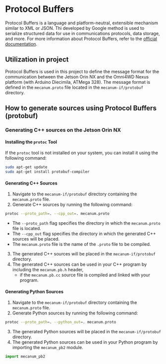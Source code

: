 # Protocol Buffers
Protocol Buffers is a language and platform-neutral, extensible mechanism similar to XML or JSON. Thi developed by Google method is used to serialize structured data for use in communications protocols, data storage, and more. For more information about Protocol Buffers, refer to the [official documentation](https://developers.google.com/protocol-buffers).

## Utilization in project
Protocol Buffers is used in this project to define the message format for the communication between the Jetson Orin NX and the Omni4WD Nexus platform (with Arduino Diecimila, ATMega 328). The message format is defined in the `mecanum.proto` file located in the `mecanum-if/protobuf` directory.

## How to generate sources using Protocol Buffers (protobuf)

### Generating C++ sources on the Jetson Orin NX

#### Installing the `protoc` Tool
If the `protoc` tool is not installed on your system, you can install it using the following command:
```bash
sudo apt-get update
sudo apt-get install protobuf-compiler
```

#### Generating C++ Sources
1. Navigate to the `mecanum-if/protobuf` directory containing the `mecanum.proto` file.
2. Generate C++ sources by running the following command:
```bash
protoc --proto_path=. --cpp_out=. mecanum.proto
```
- The `--proto_path` flag specifies the directory in which the `mecanum.proto` file is located.
- The `--cpp_out` flag specifies the directory in which the generated C++ sources will be placed.
- The `mecanum.proto` file is the name of the `.proto` file to be compiled.
3. The generated C++ sources will be placed in the `mecanum-if/protobuf` directory.
4. The generated C++ sources can be used in your C++ program by including the `mecanum.pb.h` header,
    - if the `mecanum.pb.cc` source file is compiled and linked with your program.

#### Generating Python Sources
1. Navigate to the `mecanum-if/protobuf` directory containing the `mecanum.proto` file.
2. Generate Python sources by running the following command:
```bash
protoc --proto_path=. --python_out=. mecanum.proto
```
3. The generated Python sources will be placed in the `mecanum-if/protobuf` directory.
4. The generated Python sources can be used in your Python program by importing the `mecanum_pb2` module.
```python
import mecanum_pb2
```
